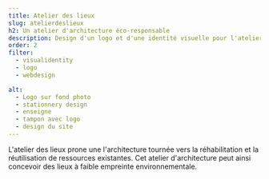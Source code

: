 ```yaml
---
title: Atelier des lieux
slug: atelierdeslieux
h2: Un atelier d'architecture éco-responsable
description: Design d'un logo et d'une identité visuelle pour l'atelier d'Architecture Atelier des lieux
order: 2
filter:
  - visualidentity
  - logo
  - webdesign

alt:
  - Logo sur fond photo
  - stationnery design
  - enseigne
  - tampon avec logo
  - design du site
---
```

L'atelier des lieux prone une l'architecture tournée vers la réhabilitation et la réutilisation de ressources existantes. Cet atelier d'architecture peut ainsi concevoir des lieux à faible empreinte environnementale.